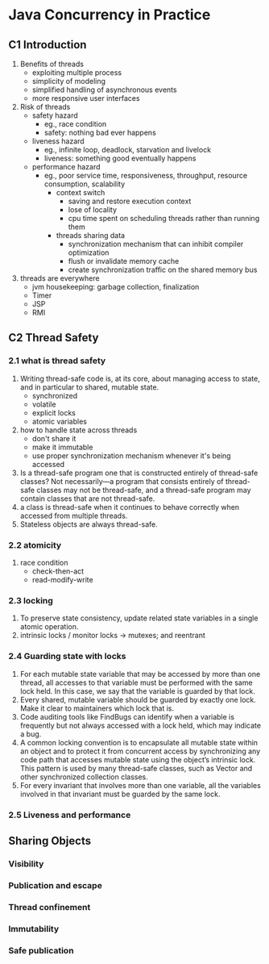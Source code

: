 Java Concurrency in Practice
====

## C1 Introduction

1. Benefits of threads
   - exploiting multiple process
   - simplicity of modeling
   - simplified handling of asynchronous events
   - more responsive user interfaces
2. Risk of threads
   - safety hazard
     - eg., race condition
     - safety: nothing bad ever happens
   - liveness hazard
     - eg., infinite loop, deadlock, starvation and livelock
     - liveness: something good eventually happens
   - performance hazard
     - eg., poor service time, responsiveness, throughput, resource consumption, scalability
       - context switch
         - saving and restore execution context
         - lose of locality
         - cpu time spent on scheduling threads rather than running them
       - threads sharing data
         - synchronization mechanism that can inhibit compiler optimization
         - flush or invalidate memory cache
         - create synchronization traffic on the shared memory bus
3. threads are everywhere
   - jvm housekeeping: garbage collection, finalization
   - Timer
   - JSP
   - RMI
## C2 Thread Safety
### 2.1 what is thread safety
1. Writing thread-safe code is, at its core, about managing access to state, and in particular to shared, mutable state.
   - synchronized
   - volatile
   - explicit locks
   - atomic variables
2. how to handle state across threads
   - don't share it
   - make it immutable
   - use proper synchronization mechanism whenever it's being accessed
3. Is a thread-safe program one that is constructed entirely of thread-safe classes? Not necessarily—a program that consists entirely of thread-safe classes may not be thread-safe, and a thread-safe program may contain classes that are not thread-safe.
4. a class is thread-safe when it continues to behave correctly when accessed from multiple threads.
5. Stateless objects are always thread-safe.
### 2.2 atomicity
1. race condition
   - check-then-act 
   - read-modify-write
### 2.3 locking   
1. To preserve state consistency, update related state variables in a single atomic operation.
2. intrinsic locks / monitor locks -> mutexes; and reentrant
### 2.4 Guarding state with locks
1. For each mutable state variable that may be accessed by more than one thread, all accesses to that variable must be performed with the same lock held. In this case, we say that the variable is guarded by that lock.
2. Every shared, mutable variable should be guarded by exactly one lock. Make it clear to maintainers which lock that is.
3. Code auditing tools like FindBugs can identify when a variable is frequently but not always accessed with a lock held, which may indicate a bug.
4. A common locking convention is to encapsulate all mutable state within an object and to protect it from concurrent access by synchronizing any code path that accesses mutable state using the object’s intrinsic lock. This pattern is used by many thread-safe classes, such as Vector and other synchronized collection classes.
5. For every invariant that involves more than one variable, all the variables involved in that invariant must be guarded by the same lock.
### 2.5 Liveness and performance

## Sharing Objects

### Visibility
### Publication and escape
### Thread confinement
### Immutability
### Safe publication
